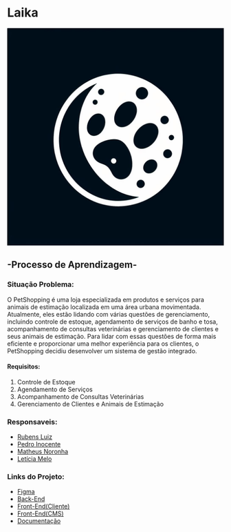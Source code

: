 # Laika
![Logo](./img/logo.jpeg)
## -Processo de Aprendizagem-


### Situação Problema: 
O PetShopping é uma loja especializada em produtos e serviços para animais de estimação 
localizada em uma área urbana movimentada. Atualmente, eles estão lidando com várias 
questões de gerenciamento, incluindo controle de estoque, agendamento de serviços de 
banho e tosa, acompanhamento de consultas veterinárias e gerenciamento de clientes e seus 
animais de estimação. Para lidar com essas questões de forma mais eficiente e proporcionar 
uma melhor experiência para os clientes, o PetShopping decidiu desenvolver um sistema de 
gestão integrado. 
#### Requisitos: 
1. Controle de Estoque 
2. Agendamento de Serviços
3. Acompanhamento de Consultas Veterinárias
4. Gerenciamento de Clientes e Animais de Estimação
   
### Responsaveis:
- [Rubens Luiz](https://github.com/rubensl07)
- [Pedro Inocente](https://github.com/1nocente)
- [Matheus Noronha](https://github.com/MatheusNoronhadaSilva)
- [Letícia Melo](https://github.com/LeticiaMeloSilv)
  
### Links do Projeto:
- [Figma](https://www.figma.com/design/96vSodwxNyPirigyNURBLa/PetShop---LAIKA?node-id=0-1&t=B8uCdpZh6jiFWJhz-1)
- [Back-End](https://github.com/rubensl07/Laika-back)
- [Front-End(Cliente)](https://github.com/LeticiaMeloSilv/Laika-FRONT)
- [Front-End(CMS)](https://github.com/MatheusNoronhadaSilva/Laika-front)
- [Documentação](https://docs.google.com/document/d/122DTxx1-itmSQc_1oTVQX1uxwRXTPbeS1ZIYpYF9STQ/edit?usp=sharing)
